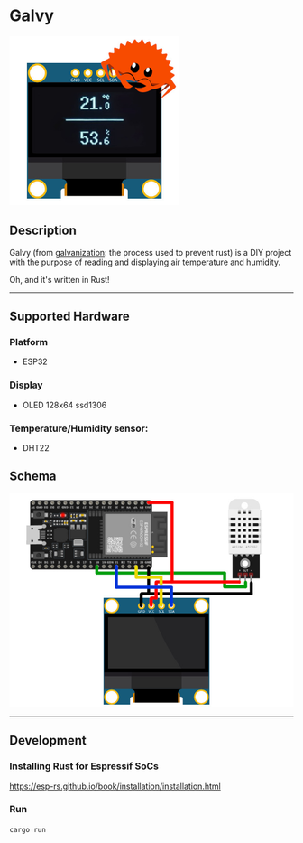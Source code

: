 # Galvy

<img height="300" src="doc/img/galvy.jpg" width="300"/>

## Description

Galvy (from [galvanization](https://en.wikipedia.org/wiki/Galvanization): the process used to prevent rust) is a DIY project with the purpose of reading and displaying air temperature and humidity.

Oh, and it's written in Rust!

---

## Supported Hardware

### Platform

  - ESP32

### Display

  - OLED 128x64 ssd1306

### Temperature/Humidity sensor: 

  - DHT22

## Schema

![](doc/img/schema.jpg)

---

## Development 

### Installing Rust for Espressif SoCs

https://esp-rs.github.io/book/installation/installation.html

### Run

```cargo run```
